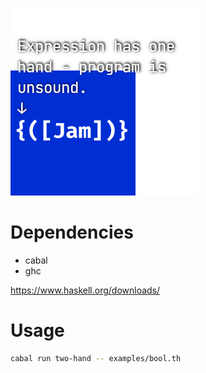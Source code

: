 ![Two Hand logo](two-hand.png)

# Dependencies

- cabal
- ghc

https://www.haskell.org/downloads/

# Usage

```sh
cabal run two-hand -- examples/bool.th
```
